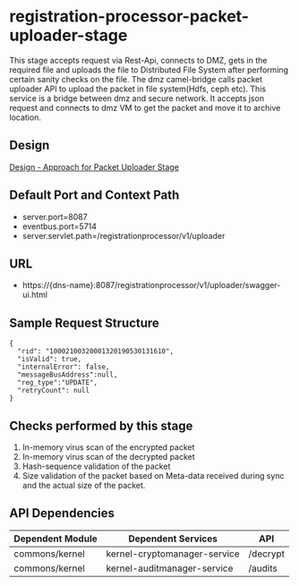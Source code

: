 # registration-processor-packet-uploader-stage

This stage accepts request via Rest-Api, connects to DMZ, gets in the required file and uploads the file to Distributed File System after performing certain sanity checks on the file. The dmz camel-bridge calls packet uploader API to upload the packet in file system(Hdfs, ceph etc). This service is a bridge between dmz and secure network. It accepts json request and connects to dmz VM to get the packet and move it to archive location.

## Design

[Design - Approach for Packet Uploader Stage](https://github.com/mosip/registration/blob/master/design/registration-processor/Approach_for_packet_uploader.md)


## Default Port and Context Path
  
  * server.port=8087
  * eventbus.port=5714
  * server.servlet.path=/registrationprocessor/v1/uploader


## URL

 * https://{dns-name}:8087/registrationprocessor/v1/uploader/swagger-ui.html

## Sample Request Structure

```
{
  "rid": "10002100320001320190530131610",
  "isValid": true,
  "internalError": false,
  "messageBusAddress":null,
  "reg_type":"UPDATE",
  "retryCount": null
}
```

## Checks performed by this stage

1. In-memory virus scan of the encrypted packet
2. In-memory virus scan of the decrypted packet
3. Hash-sequence validation of the packet
4. Size validation of the packet based on Meta-data received during sync and the actual size of the packet.


## API Dependencies
	
|Dependent Module |  Dependent Services  | API |
| ------------- | ------------- | ------------- |
| commons/kernel  | kernel-cryptomanager-service |/decrypt|
| commons/kernel  | kernel-auditmanager-service | /audits|
